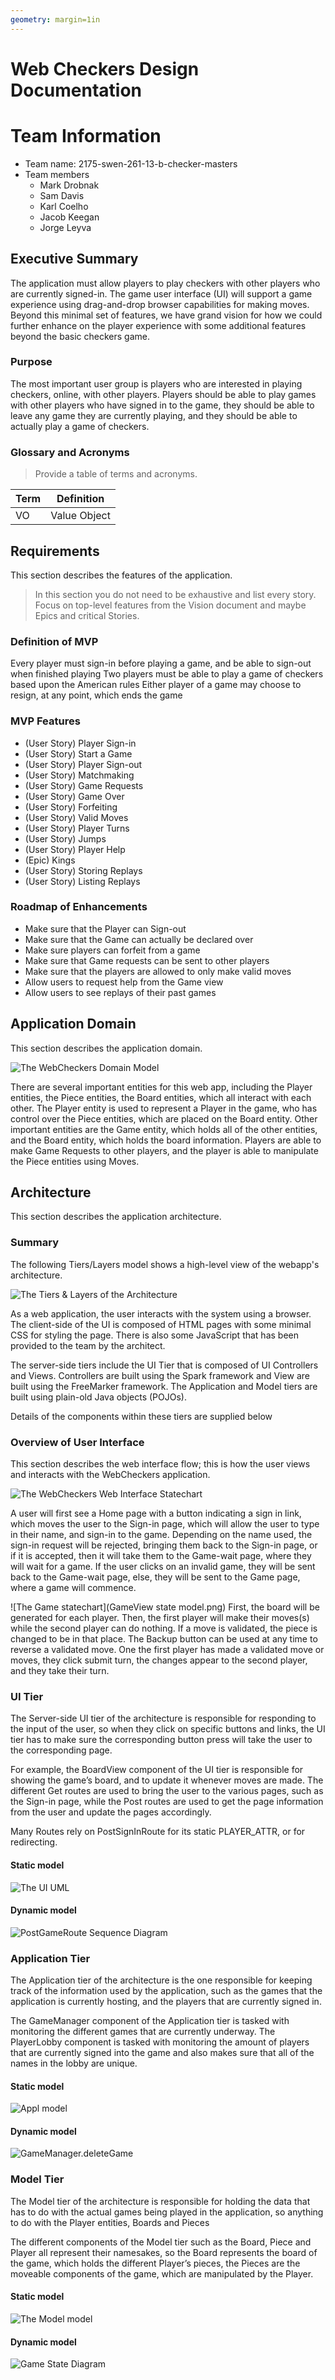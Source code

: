 ```yaml
---
geometry: margin=1in
---
```

# Web Checkers Design Documentation

# Team Information
* Team name: 2175-swen-261-13-b-checker-masters
* Team members
  * Mark Drobnak
  * Sam Davis
  * Karl Coelho
  * Jacob Keegan
  * Jorge Leyva

## Executive Summary

The application must allow players to play checkers with other players who are currently signed-in. The game user interface (UI) will support a game experience using drag-and-drop browser capabilities for making moves. Beyond this minimal set of features, we have grand vision for how we could further enhance on the player experience with some additional features beyond the basic checkers game.

### Purpose

The most important user group is players who are interested in playing checkers, online, with other players. Players should be able to play games with other players who have signed in to the game, they should be able to leave any game they are currently playing, and they should be able to actually play a game of checkers.

### Glossary and Acronyms
> Provide a table of terms and acronyms.

| Term | Definition |
|------|------------|
| VO | Value Object |


## Requirements

This section describes the features of the application.

> In this section you do not need to be exhaustive and list every story.  Focus on top-level features from the Vision document and maybe Epics and critical Stories.

### Definition of MVP
Every player must sign-in before playing a game, and be able to sign-out when finished playing
Two players must be able to play a game of checkers based upon the American rules
Either  player of a game may choose to resign, at any point, which ends the game

### MVP Features
- (User Story) Player Sign-in
- (User Story) Start a Game
- (User Story) Player Sign-out
- (User Story) Matchmaking
- (User Story) Game Requests
- (User Story) Game Over
- (User Story) Forfeiting
- (User Story) Valid Moves
- (User Story) Player Turns
- (User Story) Jumps
- (User Story) Player Help
- (Epic) Kings
- (User Story) Storing Replays
- (User Story) Listing Replays

### Roadmap of Enhancements
- Make sure that the Player can Sign-out 
- Make sure that the Game can actually be declared over
- Make sure players can forfeit from a game
- Make sure that Game requests can be sent to other players
- Make sure that the players are allowed to only make valid moves
- Allow users to request help from the Game view
- Allow users to see replays of their past games

## Application Domain

This section describes the application domain.

![The WebCheckers Domain Model](domain-model.png)

There are several important entities for this web app, including the Player entities, the Piece entities, the Board entities, which all interact with each other. The Player entity is used to represent a Player in the game, who has control over the Piece entities, which are placed on the Board entity.  Other important entities are the Game entity, which holds all of the other entities, and the Board entity, which holds the board information. Players are able to make Game Requests to other players, and the player is able to manipulate the Piece entities using Moves.


## Architecture

This section describes the application architecture.

### Summary

The following Tiers/Layers model shows a high-level view of the webapp's architecture.

![The Tiers & Layers of the Architecture](architecture-tiers-and-layers.png)

As a web application, the user interacts with the system using a browser.  The client-side
of the UI is composed of HTML pages with some minimal CSS for styling the page.  There is also
some JavaScript that has been provided to the team by the architect.

The server-side tiers include the UI Tier that is composed of UI Controllers and Views.
Controllers are built using the Spark framework and View are built using the FreeMarker framework.  The Application and Model tiers are built using plain-old Java objects (POJOs).

Details of the components within these tiers are supplied below

### Overview of User Interface

This section describes the web interface flow; this is how the user views and interacts
with the WebCheckers application.

![The WebCheckers Web Interface Statechart](web-interface.png)

A user will first see a Home page with a button indicating a sign in link, which moves the user to the Sign-in page, which will allow the user to type in their name, and sign-in to the game.  Depending on the name used, the sign-in request will be rejected, bringing them back to the Sign-in page, or if it is accepted, then it will take them to the Game-wait page, where they will wait for a game. If the user clicks on an invalid game, they will be sent back to the Game-wait page, else, they will be sent to the Game page, where a game will commence.

![The Game statechart](GameView state model.png)
First, the board will be generated for each player. Then, the first player will make their moves(s) while the second player can do nothing. If a move is validated, the piece is changed to be in that place. The Backup button can be used at any time to reverse a validated move. One the first player has made a validated move or moves, they click submit turn, the changes appear to the second player, and they take their turn.

### UI Tier
The Server-side UI tier of the architecture is responsible for responding to the input of the user, so when they click on specific buttons and links, the UI tier has to make sure the corresponding button press will take the user to the corresponding page.

For example, the BoardView component of the UI tier is responsible for showing the game’s board, and to update it whenever moves are made.  The different Get routes are used to bring the user to the various pages, such as the Sign-in page, while the Post routes are used to get the page information from the user and update the pages accordingly.

Many Routes rely on PostSignInRoute for its static PLAYER_ATTR, or for redirecting.

#### Static model
![The UI UML](UI.png)

#### Dynamic model
![PostGameRoute Sequence Diagram](game-route-seq-diagram.jpg)


### Application Tier
The Application tier of the architecture is the one responsible for keeping track of the information used by the application, such as the games that the application is currently hosting, and the players that are currently signed in.

The GameManager component of the Application tier is tasked with monitoring the different games that are currently underway. The PlayerLobby component is tasked with monitoring the amount of players that are currently signed into the game and also makes sure that all of the names in the lobby are unique.

#### Static model
![Appl model](Appl.PNG)


#### Dynamic model
![GameManager.deleteGame](game-manager-delete-game.jpg)


### Model Tier
The Model tier of the architecture is responsible for holding the data that has to do with the actual games being played in the application, so anything to do with the Player entities, Boards and Pieces

The different components of the Model tier such as the Board, Piece and Player all represent their namesakes, so the Board represents the board of the game, which holds the different Player’s pieces, the Pieces are the moveable components of the game, which are manipulated by the Player.

#### Static model
![The Model model](Model.PNG)
#### Dynamic model
![Game State Diagram](game-state-diagram.jpg)
